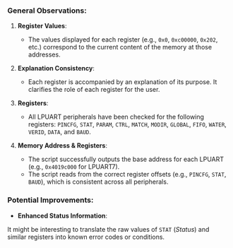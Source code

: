 
### General Observations:
1. **Register Values**:
   - The values displayed for each register (e.g., `0x0`, `0xc00000`, `0x202`, etc.) correspond to the current content of the memory at those addresses. 
   
2. **Explanation Consistency**:
   - Each register is accompanied by an explanation of its purpose. It clarifies the role of each register for the user.

3. **Registers**:
   - All LPUART peripherals have been checked for the following registers: `PINCFG`, `STAT`, `PARAM`, `CTRL`, `MATCH`, `MODIR`, `GLOBAL`, `FIFO`, `WATER`, `VERID`, `DATA`, and `BAUD`.

4. **Memory Address & Registers**:
   - The script successfully outputs the base address for each LPUART (e.g., `0x4019c000` for LPUART7).
   - The script reads from the correct register offsets (e.g., `PINCFG`, `STAT`, `BAUD`), which is consistent across all peripherals.

### Potential Improvements:
- **Enhanced Status Information**:
  
It might be interesting to translate the raw values of `STAT` (*Status*) and similar registers into known error codes or conditions. 
